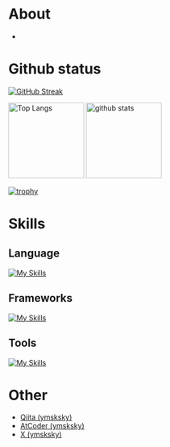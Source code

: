 # About
-

# Github status

[![GitHub Streak](http://github-readme-streak-stats.herokuapp.com?user=ymsk-sky&date_format=%5BY%20%5DM%20j&type=png)](https://git.io/streak-stats)

<p align="left">
  <img alt="Top Langs" height="150px" src="https://github-readme-stats.vercel.app/api/top-langs/?username=ymsk-sky&layout=compact&show_icons=true" />
  <img alt="github stats" height="150px" src="https://github-readme-stats.vercel.app/api?username=ymsk-sky&show_icons=ture" />
</p>

[![trophy](https://github-profile-trophy.vercel.app/?username=ymsk-sky)](https://github.com/ymsk-sky/github-profile-trophy)

# Skills
## Language
[![My Skills](https://skillicons.dev/icons?i=c,cs,cpp,dart,html,js,ts,py,sqlite)](https://skillicons.dev)

## Frameworks
[![My Skills](https://skillicons.dev/icons?i=electron,fastapi,flutter,laravel,opencv,pytorch,qt,rails,react,vue)](https://skillicons.dev)

## Tools
[![My Skills](https://skillicons.dev/icons?i=arduino,docker,git,github,visualstudio,vscode)](https://skillicons.dev)

# Other
- <a href="https://qiita.com/ymsksky" target="_blank">Qiita (ymsksky)</a>
- <a href="https://atcoder.jp/users/ymsksky" target="_blank">AtCoder (ymsksky)</a>
- <a href="https://twitter.com/ymsksky" target="_blank">X (ymsksky)</a>
